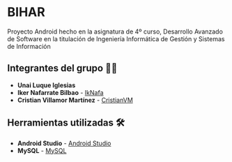# BIHAR

Proyecto Android hecho en la asignatura de 4º curso, Desarrollo Avanzado de Software en la titulación de Ingeniería Informática de Gestión y Sistemas de Información

## Integrantes del grupo 👨‍💻

* **Unai Luque Iglesias**
* **Iker Nafarrate Bilbao** - [IkNafa](https://github.com/IkNafa)
* **Cristian Villamor Martínez** - [CristianVM](https://github.com/CristianVM)

## Herramientas utilizadas 🛠️
* **Android Studio** - [Android Studio](https://developer.android.com/studio)
* **MySQL** - [MySQL](https://www.mysql.com/)

